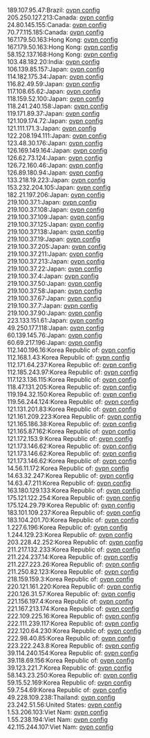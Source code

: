 189.107.95.47:Brazil: [ovpn config](vpn/189_107_95_47.ovpn)  
205.250.127.213:Canada: [ovpn config](vpn/205_250_127_213.ovpn)  
24.80.145.155:Canada: [ovpn config](vpn/24_80_145_155.ovpn)  
70.77.115.185:Canada: [ovpn config](vpn/70_77_115_185.ovpn)  
167.179.50.163:Hong Kong: [ovpn config](vpn/167_179_50_163.ovpn)  
167.179.50.163:Hong Kong: [ovpn config](vpn/167_179_50_163.ovpn)  
58.152.137.168:Hong Kong: [ovpn config](vpn/58_152_137_168.ovpn)  
103.48.182.20:India: [ovpn config](vpn/103_48_182_20.ovpn)  
106.139.85.157:Japan: [ovpn config](vpn/106_139_85_157.ovpn)  
114.182.175.34:Japan: [ovpn config](vpn/114_182_175_34.ovpn)  
116.82.49.59:Japan: [ovpn config](vpn/116_82_49_59.ovpn)  
117.108.65.62:Japan: [ovpn config](vpn/117_108_65_62.ovpn)  
118.159.52.100:Japan: [ovpn config](vpn/118_159_52_100.ovpn)  
118.241.240.158:Japan: [ovpn config](vpn/118_241_240_158.ovpn)  
119.171.89.37:Japan: [ovpn config](vpn/119_171_89_37.ovpn)  
121.109.174.72:Japan: [ovpn config](vpn/121_109_174_72.ovpn)  
121.111.171.3:Japan: [ovpn config](vpn/121_111_171_3.ovpn)  
122.208.194.111:Japan: [ovpn config](vpn/122_208_194_111.ovpn)  
123.48.30.176:Japan: [ovpn config](vpn/123_48_30_176.ovpn)  
126.169.149.164:Japan: [ovpn config](vpn/126_169_149_164.ovpn)  
126.62.73.124:Japan: [ovpn config](vpn/126_62_73_124.ovpn)  
126.72.160.46:Japan: [ovpn config](vpn/126_72_160_46.ovpn)  
126.89.180.94:Japan: [ovpn config](vpn/126_89_180_94.ovpn)  
133.218.19.223:Japan: [ovpn config](vpn/133_218_19_223.ovpn)  
153.232.204.105:Japan: [ovpn config](vpn/153_232_204_105.ovpn)  
182.21.197.206:Japan: [ovpn config](vpn/182_21_197_206.ovpn)  
219.100.37.1:Japan: [ovpn config](vpn/219_100_37_1.ovpn)  
219.100.37.108:Japan: [ovpn config](vpn/219_100_37_108.ovpn)  
219.100.37.109:Japan: [ovpn config](vpn/219_100_37_109.ovpn)  
219.100.37.125:Japan: [ovpn config](vpn/219_100_37_125.ovpn)  
219.100.37.138:Japan: [ovpn config](vpn/219_100_37_138.ovpn)  
219.100.37.19:Japan: [ovpn config](vpn/219_100_37_19.ovpn)  
219.100.37.205:Japan: [ovpn config](vpn/219_100_37_205.ovpn)  
219.100.37.211:Japan: [ovpn config](vpn/219_100_37_211.ovpn)  
219.100.37.213:Japan: [ovpn config](vpn/219_100_37_213.ovpn)  
219.100.37.22:Japan: [ovpn config](vpn/219_100_37_22.ovpn)  
219.100.37.4:Japan: [ovpn config](vpn/219_100_37_4.ovpn)  
219.100.37.50:Japan: [ovpn config](vpn/219_100_37_50.ovpn)  
219.100.37.58:Japan: [ovpn config](vpn/219_100_37_58.ovpn)  
219.100.37.67:Japan: [ovpn config](vpn/219_100_37_67.ovpn)  
219.100.37.7:Japan: [ovpn config](vpn/219_100_37_7.ovpn)  
219.100.37.90:Japan: [ovpn config](vpn/219_100_37_90.ovpn)  
223.133.151.61:Japan: [ovpn config](vpn/223_133_151_61.ovpn)  
49.250.177.118:Japan: [ovpn config](vpn/49_250_177_118.ovpn)  
60.139.145.76:Japan: [ovpn config](vpn/60_139_145_76.ovpn)  
60.69.217.196:Japan: [ovpn config](vpn/60_69_217_196.ovpn)  
112.140.196.16:Korea Republic of: [ovpn config](vpn/112_140_196_16.ovpn)  
112.168.1.43:Korea Republic of: [ovpn config](vpn/112_168_1_43.ovpn)  
112.171.64.237:Korea Republic of: [ovpn config](vpn/112_171_64_237.ovpn)  
112.185.243.97:Korea Republic of: [ovpn config](vpn/112_185_243_97.ovpn)  
117.123.136.115:Korea Republic of: [ovpn config](vpn/117_123_136_115.ovpn)  
118.47.131.205:Korea Republic of: [ovpn config](vpn/118_47_131_205.ovpn)  
119.194.32.150:Korea Republic of: [ovpn config](vpn/119_194_32_150.ovpn)  
119.56.244.124:Korea Republic of: [ovpn config](vpn/119_56_244_124.ovpn)  
121.131.201.83:Korea Republic of: [ovpn config](vpn/121_131_201_83.ovpn)  
121.161.209.223:Korea Republic of: [ovpn config](vpn/121_161_209_223.ovpn)  
121.165.186.38:Korea Republic of: [ovpn config](vpn/121_165_186_38.ovpn)  
121.165.87.162:Korea Republic of: [ovpn config](vpn/121_165_87_162.ovpn)  
121.172.153.9:Korea Republic of: [ovpn config](vpn/121_172_153_9.ovpn)  
121.173.146.62:Korea Republic of: [ovpn config](vpn/121_173_146_62.ovpn)  
121.173.146.62:Korea Republic of: [ovpn config](vpn/121_173_146_62.ovpn)  
121.173.146.62:Korea Republic of: [ovpn config](vpn/121_173_146_62.ovpn)  
14.56.11.172:Korea Republic of: [ovpn config](vpn/14_56_11_172.ovpn)  
14.63.32.247:Korea Republic of: [ovpn config](vpn/14_63_32_247.ovpn)  
14.63.47.211:Korea Republic of: [ovpn config](vpn/14_63_47_211.ovpn)  
163.180.129.133:Korea Republic of: [ovpn config](vpn/163_180_129_133.ovpn)  
175.121.122.254:Korea Republic of: [ovpn config](vpn/175_121_122_254.ovpn)  
175.124.29.79:Korea Republic of: [ovpn config](vpn/175_124_29_79.ovpn)  
183.101.109.237:Korea Republic of: [ovpn config](vpn/183_101_109_237.ovpn)  
183.104.201.70:Korea Republic of: [ovpn config](vpn/183_104_201_70.ovpn)  
1.227.6.196:Korea Republic of: [ovpn config](vpn/1_227_6_196.ovpn)  
1.244.129.23:Korea Republic of: [ovpn config](vpn/1_244_129_23.ovpn)  
203.228.42.252:Korea Republic of: [ovpn config](vpn/203_228_42_252.ovpn)  
211.217.132.233:Korea Republic of: [ovpn config](vpn/211_217_132_233.ovpn)  
211.224.237.14:Korea Republic of: [ovpn config](vpn/211_224_237_14.ovpn)  
211.227.223.26:Korea Republic of: [ovpn config](vpn/211_227_223_26.ovpn)  
211.250.82.123:Korea Republic of: [ovpn config](vpn/211_250_82_123.ovpn)  
218.159.159.3:Korea Republic of: [ovpn config](vpn/218_159_159_3.ovpn)  
220.121.161.220:Korea Republic of: [ovpn config](vpn/220_121_161_220.ovpn)  
220.126.31.57:Korea Republic of: [ovpn config](vpn/220_126_31_57.ovpn)  
221.156.197.4:Korea Republic of: [ovpn config](vpn/221_156_197_4.ovpn)  
221.167.213.174:Korea Republic of: [ovpn config](vpn/221_167_213_174.ovpn)  
222.109.225.16:Korea Republic of: [ovpn config](vpn/222_109_225_16.ovpn)  
222.111.239.117:Korea Republic of: [ovpn config](vpn/222_111_239_117.ovpn)  
222.120.64.230:Korea Republic of: [ovpn config](vpn/222_120_64_230.ovpn)  
222.98.40.85:Korea Republic of: [ovpn config](vpn/222_98_40_85.ovpn)  
223.222.243.8:Korea Republic of: [ovpn config](vpn/223_222_243_8.ovpn)  
39.114.240.154:Korea Republic of: [ovpn config](vpn/39_114_240_154.ovpn)  
39.118.69.156:Korea Republic of: [ovpn config](vpn/39_118_69_156.ovpn)  
39.123.221.7:Korea Republic of: [ovpn config](vpn/39_123_221_7.ovpn)  
58.143.23.250:Korea Republic of: [ovpn config](vpn/58_143_23_250.ovpn)  
59.15.52.169:Korea Republic of: [ovpn config](vpn/59_15_52_169.ovpn)  
59.7.54.69:Korea Republic of: [ovpn config](vpn/59_7_54_69.ovpn)  
49.228.109.238:Thailand: [ovpn config](vpn/49_228_109_238.ovpn)  
23.242.51.56:United States: [ovpn config](vpn/23_242_51_56.ovpn)  
1.53.206.103:Viet Nam: [ovpn config](vpn/1_53_206_103.ovpn)  
1.55.238.194:Viet Nam: [ovpn config](vpn/1_55_238_194.ovpn)  
42.115.244.107:Viet Nam: [ovpn config](vpn/42_115_244_107.ovpn)  
